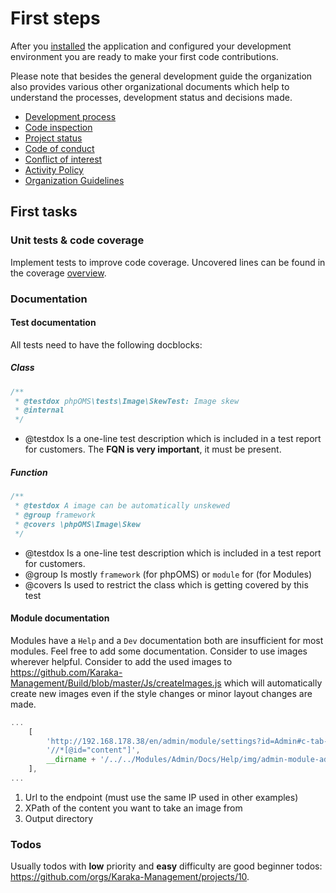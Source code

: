 # First steps

After you [installed]({%}?page=general/setup.md) the application and configured your development environment you are ready to make your first code contributions.

Please note that besides the general development guide the organization also provides various other organizational documents which help to understand the processes, development status and decisions made.

* [Development process](https://github.com/Karaka-Management/Organization-Guide/blob/master/Processes/01_Development.md)
* [Code inspection]({%}?page=quality/inspections)
* [Project status](https://github.com/orgs/Karaka-Management/projects/10)
* [Code of conduct](https://github.com/Karaka-Management/Organization-Guide/blob/master/Policies%20%26%20Guidelines/Code%20of%20Conduct.md)
* [Conflict of interest](https://github.com/Karaka-Management/Organization-Guide/blob/master/Policies%20%26%20Guidelines/Conflict%20of%20Interest%20Policy.md)
* [Activity Policy](https://github.com/Karaka-Management/Organization-Guide/blob/master/Policies%20%26%20Guidelines/Organization%20Activity%20Policy.md)
* [Organization Guidelines](https://github.com/Karaka-Management/Organization-Guide/blob/master/Policies%20%26%20Guidelines/Organization%20Guidelines.md)

## First tasks

### Unit tests & code coverage

Implement tests to improve code coverage. Uncovered lines can be found in the coverage [overview](https://dev.jingga.app/src/Karaka/build/coverage/).

### Documentation

#### Test documentation

All tests need to have the following docblocks:

##### Class

```php
/**
 * @testdox phpOMS\tests\Image\SkewTest: Image skew
 * @internal
 */
```

* @testdox Is a one-line test description which is included in a test report for customers. The **FQN is very important**, it must be present.

##### Function

```php
/**
 * @testdox A image can be automatically unskewed
 * @group framework
 * @covers \phpOMS\Image\Skew
 */
```

* @testdox Is a one-line test description which is included in a test report for customers.
* @group Is mostly `framework` (for phpOMS) or `module` for (for Modules)
* @covers Is used to restrict the class which is getting covered by this test

#### Module documentation

Modules have a `Help` and a `Dev` documentation both are insufficient for most modules. Feel free to add some documentation. Consider to use images wherever helpful. Consider to add the used images to https://github.com/Karaka-Management/Build/blob/master/Js/createImages.js which will automatically create new images even if the style changes or minor layout changes are made.

```js
...
    [
        'http://192.168.178.38/en/admin/module/settings?id=Admin#c-tab-3',
        '//*[@id="content"]',
        __dirname + '/../../Modules/Admin/Docs/Help/img/admin-module-admin-settings-design.png'
    ],
...
```

1. Url to the endpoint (must use the same IP used in other examples)
2. XPath of the content you want to take an image from
3. Output directory

### Todos

Usually todos with **low** priority and **easy** difficulty are good beginner todos: https://github.com/orgs/Karaka-Management/projects/10.
